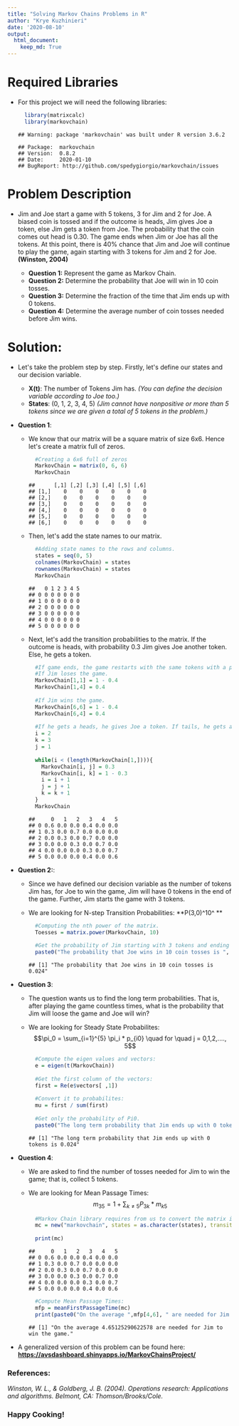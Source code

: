 ```yaml
---
title: "Solving Markov Chains Problems in R"
author: "Krye Kuzhinieri"
date: '2020-08-10'
output: 
  html_document:
    keep_md: True
---
```


# Required Libraries
  * For this project we will need the following libraries:
    
    ```r
      library(matrixcalc)
      library(markovchain)
    ```
    
    ```
    ## Warning: package 'markovchain' was built under R version 3.6.2
    ```
    
    ```
    ## Package:  markovchain
    ## Version:  0.8.2
    ## Date:     2020-01-10
    ## BugReport: http://github.com/spedygiorgio/markovchain/issues
    ```

# Problem Description

* Jim and Joe start a game with 5 tokens, 3 for Jim and 2 for Joe. A biased coin is tossed and if the outcome is heads, Jim gives Joe a token, else Jim gets a token from Joe. The probability that the coin comes out head is 0.30. The game ends when Jim or Joe has all the tokens. At this point, there is 40% chance that Jim and Joe will continue to play the game, again starting with 3 tokens for Jim and 2 for Joe. **(Winston, 2004)**

  + **Question 1:** Represent the game as Markov Chain.
  + **Question 2:** Determine the probability that Joe will win in 10 coin tosses.
  + **Question 3:** Determine the fraction of the time that Jim ends up with 0 tokens.
  + **Question 4:** Determine the average number of coin tosses needed before Jim wins.

# Solution:

* Let's take the problem step by step. Firstly, let's define our states and our decision variable.
  + **X(t)**: The number of Tokens Jim has. *(You can define the decision variable according to Joe too.)*
  + **States**: (0, 1, 2, 3, 4, 5) *(Jim cannot have nonpositive or more than 5 tokens since we are given a total of 5 tokens in the problem.)* 



* **Question 1**:

  + We know that our matrix will be a square matrix of size 6x6. Hence let's create a matrix full of zeros.
    
    ```r
      #Creating a 6x6 full of zeros
      MarkovChain = matrix(0, 6, 6)
      MarkovChain
    ```
    
    ```
    ##      [,1] [,2] [,3] [,4] [,5] [,6]
    ## [1,]    0    0    0    0    0    0
    ## [2,]    0    0    0    0    0    0
    ## [3,]    0    0    0    0    0    0
    ## [4,]    0    0    0    0    0    0
    ## [5,]    0    0    0    0    0    0
    ## [6,]    0    0    0    0    0    0
    ```
    
  + Then, let's add the state names to our matrix.
    
    ```r
      #Adding state names to the rows and columns.
      states = seq(0, 5)
      colnames(MarkovChain) = states
      rownames(MarkovChain) = states
      MarkovChain
    ```
    
    ```
    ##   0 1 2 3 4 5
    ## 0 0 0 0 0 0 0
    ## 1 0 0 0 0 0 0
    ## 2 0 0 0 0 0 0
    ## 3 0 0 0 0 0 0
    ## 4 0 0 0 0 0 0
    ## 5 0 0 0 0 0 0
    ```
  
  + Next, let's add the transition probabilities to the matrix. If the outcome is heads, with probability 0.3 Jim gives Joe another token. Else, he gets a token.
    
    ```r
      #If game ends, the game restarts with the same tokens with a probability of 0.4.
      #If Jim loses the game.
      MarkovChain[1,1] = 1 - 0.4
      MarkovChain[1,4] = 0.4
      
      #If Jim wins the game.
      MarkovChain[6,6] = 1 - 0.4
      MarkovChain[6,4] = 0.4
      
      #If he gets a heads, he gives Joe a token. If tails, he gets a token from Joe.
      i = 2
      k = 3
      j = 1
      
      while(i < (length(MarkovChain[1,]))){
        MarkovChain[i, j] = 0.3
        MarkovChain[i, k] = 1 - 0.3
        i = i + 1
        j = j + 1
        k = k + 1
      }
      MarkovChain
    ```
    
    ```
    ##     0   1   2   3   4   5
    ## 0 0.6 0.0 0.0 0.4 0.0 0.0
    ## 1 0.3 0.0 0.7 0.0 0.0 0.0
    ## 2 0.0 0.3 0.0 0.7 0.0 0.0
    ## 3 0.0 0.0 0.3 0.0 0.7 0.0
    ## 4 0.0 0.0 0.0 0.3 0.0 0.7
    ## 5 0.0 0.0 0.0 0.4 0.0 0.6
    ```


* **Question 2:**:
  + Since we have defined our decision variable as the number of tokens Jim has, for Joe to win the game, Jim will have 0 tokens in the end of the game. Further, Jim starts the game with 3 tokens. 
  + We are looking for N-step Transition Probabilities: **P(3,0)^10^ **
    
    ```r
      #Computing the nth power of the matrix.
      Toesses = matrix.power(MarkovChain, 10)
      
      #Get the probability of Jim starting with 3 tokens and ending up with 0.
      paste0("The probability that Joe wins in 10 coin tosses is ", round(Toesses[4,1], 3)) 
    ```
    
    ```
    ## [1] "The probability that Joe wins in 10 coin tosses is 0.024"
    ```

* **Question 3**:
  + The question wants us to find the long term probabilities. That is, after playing the game countless times, what is the probability that Jim will loose the game and Joe will win?
  + We are looking for Steady State Probabilites: $$\pi_0 = \sum_{i=1}^{5} \pi_i * p_{i0} \quad  for \quad  j = 0,1,2,...., 5$$
  
    
    ```r
      #Compute the eigen values and vectors:
      e = eigen(t(MarkovChain))
      
      #Get the first column of the vectors:
      first = Re(e$vectors[ ,1])
      
      #Convert it to probabilites:
      mu = first / sum(first)
      
      #Get only the probability of Pi0.
      paste0("The long term probability that Jim ends up with 0 tokens is ", round(mu[1], 3))
    ```
    
    ```
    ## [1] "The long term probability that Jim ends up with 0 tokens is 0.024"
    ```
    
* **Question 4**:
  + We are asked to find the number of tosses needed for Jim to win the game; that is, collect 5 tokens. 
  + We are looking for Mean Passage Times: $$ m_{35} = 1 + \sum_{k \neq 5} P_{3k} * m_{k5} $$
    
    ```r
      #Markov Chain library requires from us to convert the matrix into its own Markov Chain type.
      mc = new("markovchain", states = as.character(states), transitionMatrix = MarkovChain)
      
      print(mc)
    ```
    
    ```
    ##     0   1   2   3   4   5
    ## 0 0.6 0.0 0.0 0.4 0.0 0.0
    ## 1 0.3 0.0 0.7 0.0 0.0 0.0
    ## 2 0.0 0.3 0.0 0.7 0.0 0.0
    ## 3 0.0 0.0 0.3 0.0 0.7 0.0
    ## 4 0.0 0.0 0.0 0.3 0.0 0.7
    ## 5 0.0 0.0 0.0 0.4 0.0 0.6
    ```
    
    ```r
      #Compute Mean Passage Times:
      mfp = meanFirstPassageTime(mc)
      print(paste0("On the average ",mfp[4,6], " are needed for Jim to win the game."))
    ```
    
    ```
    ## [1] "On the average 4.65125290622578 are needed for Jim to win the game."
    ```

* A generalized version of this problem can be found here:
**https://avsdashboard.shinyapps.io/MarkovChainsProject/**


### References: 
*Winston, W. L., & Goldberg, J. B. (2004). Operations research: Applications and algorithms. Belmont, CA: Thomson/Brooks/Cole.*


### Happy Cooking! 
